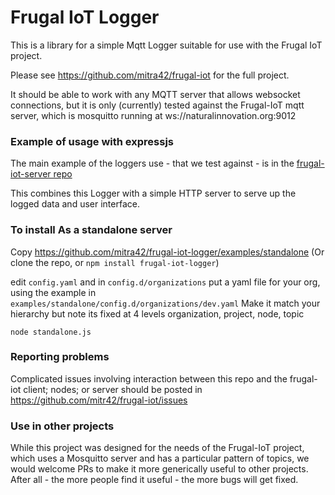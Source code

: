# Frugal IoT Logger

This is a library for a simple Mqtt Logger suitable for use with the Frugal IoT project.

Please see https://github.com/mitra42/frugal-iot for the full project. 

It should be able to work with any MQTT server that allows websocket connections,
but it is only (currently) tested against the Frugal-IoT mqtt server, 
which is mosquitto running at ws://naturalinnovation.org:9012

### Example of usage with expressjs 

The main example of the loggers use - that we test against - is in the 
[frugal-iot-server repo](https://github.com/mitra42/frugal-iot-server)

This combines this Logger with a simple HTTP server to serve up the 
logged data and user interface.

### To install As a standalone server

Copy https://github.com/mitra42/frugal-iot-logger/examples/standalone
(Or clone the repo, or `npm install frugal-iot-logger`)

edit `config.yaml` 
and in `config.d/organizations` put a yaml file for your org, using the example in 
`examples/standalone/config.d/organizations/dev.yaml`
Make it match your hierarchy but note its fixed at 4 levels   organization, project, node, topic
```
node standalone.js
```

### Reporting problems

Complicated issues involving interaction between this repo 
and the frugal-iot client; nodes; or server should be posted
in https://github.com/mitr42/frugal-iot/issues 

### Use in other projects
While this project was designed for the needs of the Frugal-IoT project, 
which uses a Mosquitto server and has a particular pattern of topics, 
we would welcome PRs to make it more generically useful to other projects. 
After all - the more people find it useful - the more bugs will get fixed.
